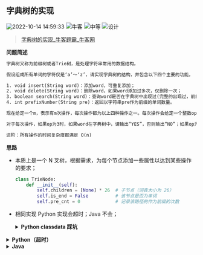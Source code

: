 ## 字典树的实现
<!--START_SECTION:badge-->

![2022-10-14 14:59:33](https://img.shields.io/static/v1?label=last%20modify&message=2022-10-14%2014%3A59%3A33&color=yellowgreen&style=flat-square)
![牛客](https://img.shields.io/static/v1?label=source&message=%E7%89%9B%E5%AE%A2&color=green&style=flat-square)
![中等](https://img.shields.io/static/v1?label=level&message=%E4%B8%AD%E7%AD%89&color=yellow&style=flat-square)
![设计](https://img.shields.io/static/v1?label=tags&message=%E8%AE%BE%E8%AE%A1&color=orange&style=flat-square)

<!--END_SECTION:badge-->
<!--info
tags: [设计]
source: 牛客
level: 中等
number: '0124'
name: 字典树的实现
companies: []
-->

> [字典树的实现_牛客题霸_牛客网](https://www.nowcoder.com/practice/a55a584bc0ca4a83a272680174be113b)

<summary><b>问题简述</b></summary>

```txt
字典树又称为前缀树或者Trie树，是处理字符串常用的数据结构。

假设组成所有单词的字符仅是‘a’～‘z’，请实现字典树的结构，并包含以下四个主要的功能。

1. void insert(String word)：添加word，可重复添加；
2. void delete(String word)：删除word，如果word添加过多次，仅删除一次；
3. boolean search(String word)：查询word是否在字典树中出现过(完整的出现过，前缀式不算)；
4. int prefixNumber(String pre)：返回以字符串pre作为前缀的单词数量。

现在给定一个m，表示有m次操作，每次操作都为以上四种操作之一。每次操作会给定一个整数op和一个字符串word，op代表一个操作码，如果op为1，则代表添加word，op为2则代表删除word，op为3则代表查询word是否在字典树中，op为4代表返回以word为前缀的单词数量（数据保证不会删除不存在的word）。

对于每次操作，如果op为3时，如果word在字典树中，请输出“YES”，否则输出“NO”；如果op为4时，请输出返回以word为前缀的单词数量，其它情况不输出。

进阶：所有操作的时间复杂度都满足 O(n)
```

<!-- 
<details><summary><b>详细描述</b></summary>

```txt
```

</details>
-->

<!-- <div align="center"><img src="../../../_assets/xxx.png" height="300" /></div> -->

<summary><b>思路</b></summary>

- 本质上是一个 N 叉树，根据需求，为每个节点添加一些属性以达到某些操作的要求；
    ```python
    class TrieNode:
        def __init__(self):
            self.children = [None] * 26  # 子节点（词表大小为 26）
            self.is_end = False          # 该节点是否为单词
            self.pre_cnt = 0             # 记录该路径的作为前缀的次数
    ```
- 相同实现 Python 实现会超时；Java 不会；

    <details><summary><b>Python classdata 踩坑</b></summary>
    
    ```python
    @dataclass
    class TrieNode:
        children = [None] * 26  # 所有 node 的 children 都指向同一个引用
        is_end = False
        pre_cnt = 0

        # def __post_init__(self):

    t1 = TrieNode()
    t2 = TrieNode()

    print(t1.children is t2.children)  # True

    # 正确设置默认值的方法是使用 __post_init__
    @dataclass
    class TrieNode:
        children = None
        is_end = False  # 基本类型没有关系
        pre_cnt = 0

        def __post_init__(self):
            self.children = [None] * 26


    t1 = TrieNode()
    t2 = TrieNode()

    print(t1.children is t2.children)  # False
    ```

    </details>

<details><summary><b>Python（超时）</b></summary>

```python
class TrieNode:
    def __init__(self):
        self.is_end = False
        self.children = [None] * 26
        self.pre_cnt = 0

class Trie:
    
    root = TrieNode()
    
    def insert(self, word):
        cur = self.root
        for c in word:
            idx = ord(c) - ord('a')
            if not cur.children[idx]:
                cur.children[idx] = TrieNode()
            cur = cur.children[idx]
            cur.pre_cnt += 1
        cur.is_end = True
    
    def delete(self, word):
        # 只有存在的情况再进行删除
        if not self.search(word): return
            
        cur = self.root
        for c in word:
            idx = ord(c) - ord('a')
            cur = cur.children[idx]
            cur.pre_cnt -= 1
        
        if cur.pre_cnt == 0:
            cur.is_end = False
    
    def search(self, word):
        cur = self.root
        for c in word:
            idx = ord(c) - ord('a')
            if not cur.children[idx]:
                return False
            cur = cur.children[idx]
            
        return cur.is_end
    
    def prefixNumber(self, pre):
        cur = self.root
        for c in pre:
            idx = ord(c) - ord('a')
            if not cur.children[idx]:
                return 0
            cur = cur.children[idx]
            if cur.pre_cnt == 0:
                return 0
        
        return cur.pre_cnt

    
class Solution:
    def trieU(self , operators: List[List[str]]) -> List[str]:
        
        trie = Trie()
        ret = []
        for i, w in operators:
            if i == '1':
                trie.insert(w)
            elif i == '2':
                trie.delete(w)
            elif i == '3':
                r = 'YES' if trie.search(w) else 'NO'
                ret.append(r)
            else:
                r = str(trie.prefixNumber(w))
                ret.append(r)
        
        return ret
```

</details>


<details><summary><b>Java</b></summary>

```java
import java.util.*;

class TrieNode {
    TrieNode[] children;  // 子节点
    boolean is_end;
    int pre_cnt;
    
    TrieNode() {
        children = new TrieNode[26];
        pre_cnt = 0;
        is_end = false;
    }
}

class Trie {
    TrieNode root = new TrieNode();

    Trie() { }

    void insert(String word) {
        TrieNode node = root;
        for (char c : word.toCharArray()) {
            if (node.children[c - 'a'] == null) {
                node.children[c - 'a'] = new TrieNode();
            }
            node = node.children[c - 'a'];
            node.pre_cnt++;
        }
        node.is_end = true;
    }

    void delete(String word) {
        // 只有存在的情况再进行删除（虽然没有这句也能 AC）
        if (!search(word)) return;

        TrieNode node = root;
        for (char c : word.toCharArray()) {
            node = node.children[c - 'a'];
            node.pre_cnt--;
        }
        if (node.pre_cnt == 0) {
            node.is_end = false;
        }
    }

    boolean search(String word) {
        TrieNode node = root;
        for (char c : word.toCharArray()) {
            if (node.children[c - 'a'] == null) {
                return false;
            }
            node = node.children[c - 'a'];
        }

        return node.is_end;
    }

    int prefixNumber(String pre) {
        TrieNode node = root;
        for (char c : pre.toCharArray()) {
            if (node.children[c - 'a'] == null) {
                return 0;
            }
            node = node.children[c - 'a'];
        }

        return node.pre_cnt;
    }
}

public class Solution {
    /**
     * @param operators string字符串二维数组 the ops
     * @return string字符串一维数组
     */
    public String[] trieU(String[][] operators) {

        ArrayList<String> ret = new ArrayList<>();
        Trie trie = new Trie();

        for (String[] opera : operators) {
            if (opera[0].equals("1")) {
                trie.insert(opera[1]);
            } else if (opera[0].equals("2")) {
                trie.delete(opera[1]);
            } else if (opera[0].equals("3")) {
                ret.add(trie.search(opera[1]) ? "YES" : "NO");
            } else if (opera[0].equals("4")) {
                ret.add(String.valueOf(trie.prefixNumber(opera[1])));
            }
        }
        
        String[] ans = new String[ret.size()];
        ret.toArray(ans);
        return ans;
    }
}
```

</details>